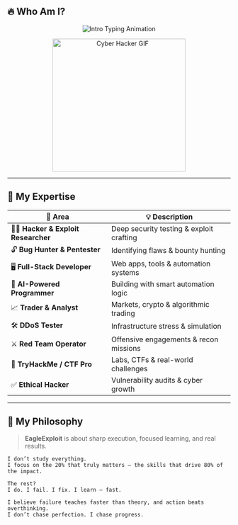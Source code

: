 ## 🔥 Who Am I?

<p align="center">
  <img src="https://readme-typing-svg.herokuapp.com?font=Fira+Code&size=24&color=00FFF7&center=true&vCenter=true&width=800&lines=Hey!+I'm+Ishaan+Arora+%F0%9F%91%8B;Hacker+%7C+Pentester+%7C+Developer;Exploit+Researcher+%7C+Trader+%7C+CTF+Player+from+India+%F0%9F%87%AE%F0%9F%87%B3" alt="Intro Typing Animation"/>
</p>

<p align="center">
  <img src="https://media.giphy.com/media/l3vR85PnGsBwu1PFK/giphy.gif" width="300" alt="Cyber Hacker GIF"/>
</p>

---

## 🎯 My Expertise

| 🚀 Area | 💡 Description |
|--------|----------------|
| 🏴‍☠️ **Hacker & Exploit Researcher** | Deep security testing & exploit crafting |
| 🔓 **Bug Hunter & Pentester** | Identifying flaws & bounty hunting |
| 🖥️ **Full-Stack Developer** | Web apps, tools & automation systems |
| 🧠 **AI-Powered Programmer** | Building with smart automation logic |
| 📈 **Trader & Analyst** | Markets, crypto & algorithmic trading |
| 🛠 **DDoS Tester** | Infrastructure stress & simulation |
| ⚔️ **Red Team Operator** | Offensive engagements & recon missions |
| 🎯 **TryHackMe / CTF Pro** | Labs, CTFs & real-world challenges |
| ✅ **Ethical Hacker** | Vulnerability audits & cyber growth |

---

## 🧠 My Philosophy

> **EagleExploit** is about sharp execution, focused learning, and real results.

```text
I don’t study everything.
I focus on the 20% that truly matters — the skills that drive 80% of the impact.

The rest?
I do. I fail. I fix. I learn — fast.

I believe failure teaches faster than theory, and action beats overthinking.
I don’t chase perfection. I chase progress.

